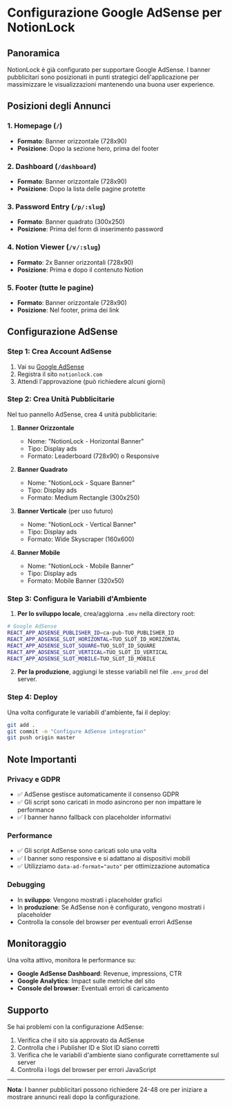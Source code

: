 # Configurazione Google AdSense per NotionLock

## Panoramica
NotionLock è già configurato per supportare Google AdSense. I banner pubblicitari sono posizionati in punti strategici dell'applicazione per massimizzare le visualizzazioni mantenendo una buona user experience.

## Posizioni degli Annunci

### 1. **Homepage** (`/`)
- **Formato**: Banner orizzontale (728x90)
- **Posizione**: Dopo la sezione hero, prima del footer

### 2. **Dashboard** (`/dashboard`)
- **Formato**: Banner orizzontale (728x90)
- **Posizione**: Dopo la lista delle pagine protette

### 3. **Password Entry** (`/p/:slug`)
- **Formato**: Banner quadrato (300x250)
- **Posizione**: Prima del form di inserimento password

### 4. **Notion Viewer** (`/v/:slug`)
- **Formato**: 2x Banner orizzontali (728x90)
- **Posizione**: Prima e dopo il contenuto Notion

### 5. **Footer** (tutte le pagine)
- **Formato**: Banner orizzontale (728x90)
- **Posizione**: Nel footer, prima dei link

## Configurazione AdSense

### Step 1: Crea Account AdSense
1. Vai su [Google AdSense](https://adsense.google.com)
2. Registra il sito `notionlock.com`
3. Attendi l'approvazione (può richiedere alcuni giorni)

### Step 2: Crea Unità Pubblicitarie
Nel tuo pannello AdSense, crea 4 unità pubblicitarie:

1. **Banner Orizzontale**
   - Nome: "NotionLock - Horizontal Banner"
   - Tipo: Display ads
   - Formato: Leaderboard (728x90) o Responsive
   
2. **Banner Quadrato**
   - Nome: "NotionLock - Square Banner" 
   - Tipo: Display ads
   - Formato: Medium Rectangle (300x250)

3. **Banner Verticale** (per uso futuro)
   - Nome: "NotionLock - Vertical Banner"
   - Tipo: Display ads
   - Formato: Wide Skyscraper (160x600)

4. **Banner Mobile**
   - Nome: "NotionLock - Mobile Banner"
   - Tipo: Display ads
   - Formato: Mobile Banner (320x50)

### Step 3: Configura le Variabili d'Ambiente

1. **Per lo sviluppo locale**, crea/aggiorna `.env` nella directory root:
```bash
# Google AdSense
REACT_APP_ADSENSE_PUBLISHER_ID=ca-pub-TUO_PUBLISHER_ID
REACT_APP_ADSENSE_SLOT_HORIZONTAL=TUO_SLOT_ID_HORIZONTAL
REACT_APP_ADSENSE_SLOT_SQUARE=TUO_SLOT_ID_SQUARE
REACT_APP_ADSENSE_SLOT_VERTICAL=TUO_SLOT_ID_VERTICAL
REACT_APP_ADSENSE_SLOT_MOBILE=TUO_SLOT_ID_MOBILE
```

2. **Per la produzione**, aggiungi le stesse variabili nel file `.env_prod` del server.

### Step 4: Deploy
Una volta configurate le variabili d'ambiente, fai il deploy:

```bash
git add .
git commit -m "Configure AdSense integration"
git push origin master
```

## Note Importanti

### Privacy e GDPR
- ✅ AdSense gestisce automaticamente il consenso GDPR
- ✅ Gli script sono caricati in modo asincrono per non impattare le performance
- ✅ I banner hanno fallback con placeholder informativi

### Performance
- ✅ Gli script AdSense sono caricati solo una volta
- ✅ I banner sono responsive e si adattano ai dispositivi mobili
- ✅ Utilizziamo `data-ad-format="auto"` per ottimizzazione automatica

### Debugging
- In **sviluppo**: Vengono mostrati i placeholder grafici
- In **produzione**: Se AdSense non è configurato, vengono mostrati i placeholder
- Controlla la console del browser per eventuali errori AdSense

## Monitoraggio
Una volta attivo, monitora le performance su:
- **Google AdSense Dashboard**: Revenue, impressions, CTR
- **Google Analytics**: Impact sulle metriche del sito
- **Console del browser**: Eventuali errori di caricamento

## Supporto
Se hai problemi con la configurazione AdSense:
1. Verifica che il sito sia approvato da AdSense
2. Controlla che i Publisher ID e Slot ID siano corretti
3. Verifica che le variabili d'ambiente siano configurate correttamente sul server
4. Controlla i logs del browser per errori JavaScript

---

**Nota**: I banner pubblicitari possono richiedere 24-48 ore per iniziare a mostrare annunci reali dopo la configurazione.